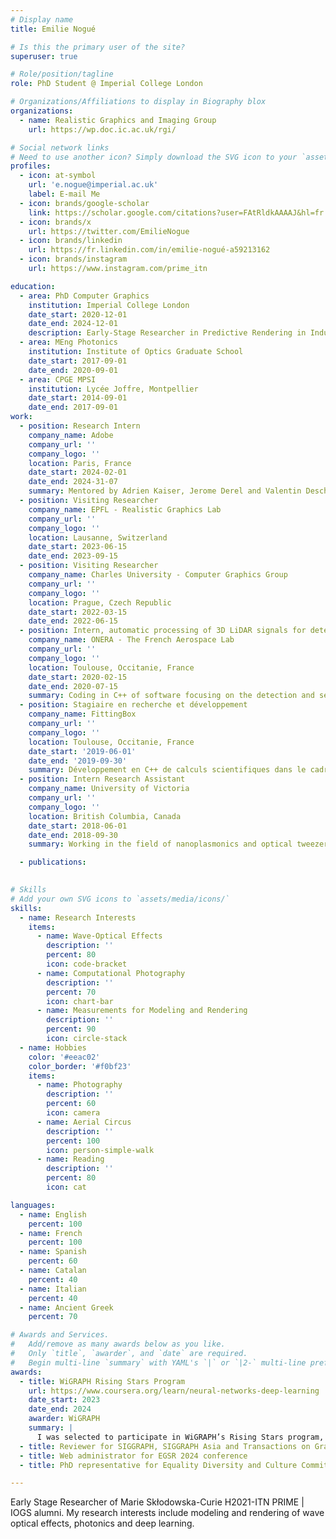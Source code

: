 ```yaml
---
# Display name
title: Emilie Nogué

# Is this the primary user of the site?
superuser: true

# Role/position/tagline
role: PhD Student @ Imperial College London

# Organizations/Affiliations to display in Biography blox
organizations:
  - name: Realistic Graphics and Imaging Group
    url: https://wp.doc.ic.ac.uk/rgi/

# Social network links
# Need to use another icon? Simply download the SVG icon to your `assets/media/icons/` folder.
profiles:
  - icon: at-symbol
    url: 'e.nogue@imperial.ac.uk'
    label: E-mail Me
  - icon: brands/google-scholar 
    link: https://scholar.google.com/citations?user=FAtRldkAAAAJ&hl=fr
  - icon: brands/x
    url: https://twitter.com/EmilieNogue
  - icon: brands/linkedin
    url: https://fr.linkedin.com/in/emilie-nogué-a59213162
  - icon: brands/instagram
    url: https://www.instagram.com/prime_itn

education:
  - area: PhD Computer Graphics
    institution: Imperial College London
    date_start: 2020-12-01
    date_end: 2024-12-01
    description: Early-Stage Researcher in Predictive Rendering in Industrial Manufacturing and Engineering European Innovative Training Network, an EU funded training network for PhD students in Computer Graphics. 
  - area: MEng Photonics
    institution: Institute of Optics Graduate School
    date_start: 2017-09-01
    date_end: 2020-09-01
  - area: CPGE MPSI
    institution: Lycée Joffre, Montpellier
    date_start: 2014-09-01
    date_end: 2017-09-01
work:
  - position: Research Intern
    company_name: Adobe
    company_url: ''
    company_logo: ''
    location: Paris, France
    date_start: 2024-02-01
    date_end: 2024-31-07
    summary: Mentored by Adrien Kaiser, Jerome Derel and Valentin Deschaintre.
  - position: Visiting Researcher
    company_name: EPFL - Realistic Graphics Lab
    company_url: ''
    company_logo: ''
    location: Lausanne, Switzerland
    date_start: 2023-06-15
    date_end: 2023-09-15
  - position: Visiting Researcher
    company_name: Charles University - Computer Graphics Group
    company_url: ''
    company_logo: ''
    location: Prague, Czech Republic
    date_start: 2022-03-15
    date_end: 2022-06-15
  - position: Intern, automatic processing of 3D LiDAR signals for detection and segmentation
    company_name: ONERA - The French Aerospace Lab
    company_url: ''
    company_logo: ''
    location: Toulouse, Occitanie, France
    date_start: 2020-02-15
    date_end: 2020-07-15
    summary: Coding in C++ of software focusing on the detection and segmentation of dynamic elements in 3D lidar images.
  - position: Stagiaire en recherche et développement
    company_name: FittingBox
    company_url: ''
    company_logo: ''
    location: Toulouse, Occitanie, France
    date_start: '2019-06-01'
    date_end: '2019-09-30'
    summary: Développement en C++ de calculs scientifiques dans le cadre de la réalité augmentée.
  - position: Intern Research Assistant
    company_name: University of Victoria
    company_url: ''
    company_logo: ''
    location: British Columbia, Canada
    date_start: 2018-06-01
    date_end: 2018-09-30
    summary: Working in the field of nanoplasmonics and optical tweezers to study biomolecules and other sub-optical wavelength particles.

  - publications:
 

# Skills
# Add your own SVG icons to `assets/media/icons/`
skills:
  - name: Research Interests
    items:
      - name: Wave-Optical Effects
        description: ''
        percent: 80
        icon: code-bracket
      - name: Computational Photography
        description: ''
        percent: 70
        icon: chart-bar
      - name: Measurements for Modeling and Rendering
        description: ''
        percent: 90
        icon: circle-stack
  - name: Hobbies
    color: '#eeac02'
    color_border: '#f0bf23'
    items:
      - name: Photography
        description: ''
        percent: 60
        icon: camera
      - name: Aerial Circus
        description: ''
        percent: 100
        icon: person-simple-walk
      - name: Reading
        description: ''
        percent: 80
        icon: cat

languages:
  - name: English
    percent: 100
  - name: French
    percent: 100
  - name: Spanish
    percent: 60
  - name: Catalan
    percent: 40
  - name: Italian
    percent: 40
  - name: Ancient Greek
    percent: 70

# Awards and Services.
#   Add/remove as many awards below as you like.
#   Only `title`, `awarder`, and `date` are required.
#   Begin multi-line `summary` with YAML's `|` or `|2-` multi-line prefix and indent 2 spaces below.
awards:
  - title: WiGRAPH Rising Stars Program
    url: https://www.coursera.org/learn/neural-networks-deep-learning
    date_start: 2023
    date_end: 2024
    awarder: WiGRAPH
    summary: |
      I was selected to participate in WiGRAPH’s Rising Stars program, a two-year program of mentorship and workshops co-located with SIGGRAPH 2023 and 2024 to explore potential career trajectories as they enter the job market.
  - title: Reviewer for SIGGRAPH, SIGGRAPH Asia and Transactions on Graphics (TOG)
  - title: Web administrator for EGSR 2024 conference
  - title: PhD representative for Equality Diversity and Culture Committee at Imperial College London 

---
```


Early Stage Researcher of Marie Skłodowska-Curie H2021-ITN PRIME | IOGS alumni.
My research interests include modeling and rendering of wave optical effects, photonics and deep learning.
